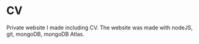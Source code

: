 # CV
Private website I made including CV.
The website was made with nodeJS, git, mongoDB, mongoDB Atlas.
